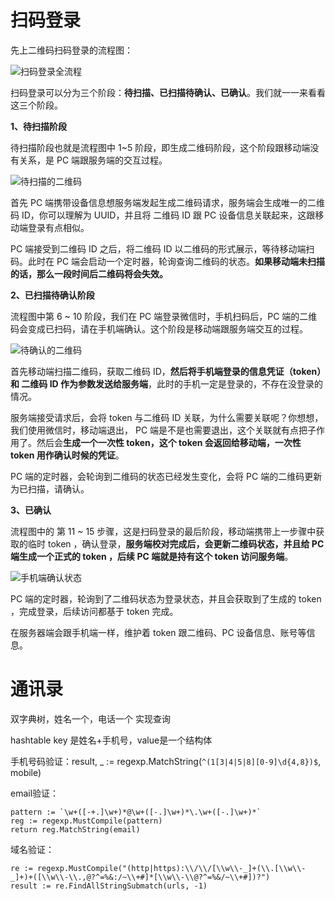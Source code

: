 # 扫码登录

先上二维码扫码登录的流程图：



![扫码登录全流程](https://p1-jj.byteimg.com/tos-cn-i-t2oaga2asx/gold-user-assets/2020/4/1/171333eac05db6cb~tplv-t2oaga2asx-watermark.awebp)



扫码登录可以分为三个阶段：**待扫描、已扫描待确认、已确认**。我们就一一来看看这三个阶段。

**1、待扫描阶段**

待扫描阶段也就是流程图中 1~5 阶段，即生成二维码阶段，这个阶段跟移动端没有关系，是 PC 端跟服务端的交互过程。



![待扫描的二维码](https://p1-jj.byteimg.com/tos-cn-i-t2oaga2asx/gold-user-assets/2020/4/1/171333eac34774ad~tplv-t2oaga2asx-watermark.awebp)



首先 PC 端携带设备信息想服务端发起生成二维码请求，服务端会生成唯一的二维码 ID，你可以理解为 UUID，并且将 二维码 ID 跟 PC 设备信息关联起来，这跟移动端登录有点相似。

PC 端接受到二维码 ID 之后，将二维码 ID 以二维码的形式展示，等待移动端扫码。此时在 PC 端会启动一个定时器，轮询查询二维码的状态。**如果移动端未扫描的话，那么一段时间后二维码将会失效。**

**2、已扫描待确认阶段**

流程图中第 6 ~ 10 阶段，我们在 PC 端登录微信时，手机扫码后，PC 端的二维码会变成已扫码，请在手机端确认。这个阶段是移动端跟服务端交互的过程。



![待确认的二维码](https://p1-jj.byteimg.com/tos-cn-i-t2oaga2asx/gold-user-assets/2020/4/1/171333eac2f5899b~tplv-t2oaga2asx-watermark.awebp)



首先移动端扫描二维码，获取二维码 ID，**然后将手机端登录的信息凭证（token）和 二维码 ID 作为参数发送给服务端**，此时的手机一定是登录的，不存在没登录的情况。

服务端接受请求后，会将 token 与二维码 ID 关联，为什么需要关联呢？你想想，我们使用微信时，移动端退出， PC 端是不是也需要退出，这个关联就有点把子作用了。然后会**生成一个一次性 token，这个 token 会返回给移动端，一次性 token 用作确认时候的凭证**。

PC 端的定时器，会轮询到二维码的状态已经发生变化，会将 PC 端的二维码更新为已扫描，请确认。

**3、已确认**

流程图中的 第 11 ~ 15 步骤，这是扫码登录的最后阶段，移动端携带上一步骤中获取的临时 token ，确认登录，**服务端校对完成后，会更新二维码状态，并且给 PC 端生成一个正式的 token ，后续 PC 端就是持有这个 token 访问服务端**。



![手机端确认状态](https://p1-jj.byteimg.com/tos-cn-i-t2oaga2asx/gold-user-assets/2020/4/1/171333eac38425b0~tplv-t2oaga2asx-watermark.awebp)



PC 端的定时器，轮询到了二维码状态为登录状态，并且会获取到了生成的 token ，完成登录，后续访问都基于 token 完成。

在服务器端会跟手机端一样，维护着 token 跟二维码、PC 设备信息、账号等信息。

# 通讯录

双字典树，姓名一个，电话一个 实现查询

hashtable key 是姓名+手机号，value是一个结构体

手机号码验证：result, _ := regexp.MatchString(`^(1[3|4|5|8][0-9]\d{4,8})$`, mobile)

email验证：

```
pattern := `\w+([-+.]\w+)*@\w+([-.]\w+)*\.\w+([-.]\w+)*`
reg := regexp.MustCompile(pattern)
return reg.MatchString(email)
```

域名验证：

```
re := regexp.MustCompile("(http|https):\\/\\/[\\w\\-_]+(\\.[\\w\\-_]+)+([\\w\\-\\.,@?^=%&:/~\\+#]*[\\w\\-\\@?^=%&/~\\+#])?")
result := re.FindAllStringSubmatch(urls, -1)
```







